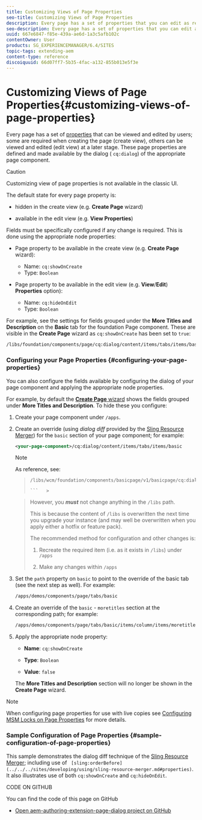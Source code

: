 ```yaml
---
title: Customizing Views of Page Properties
seo-title: Customizing Views of Page Properties
description: Every page has a set of properties that you can edit as required
seo-description: Every page has a set of properties that you can edit as required
uuid: 667e6847-f85e-439a-ae6d-1a3c5afb102c
contentOwner: User
products: SG_EXPERIENCEMANAGER/6.4/SITES
topic-tags: extending-aem
content-type: reference
discoiquuid: 66d07ff7-5b35-4fac-a132-855b013e5f3e
---
```


# Customizing Views of Page Properties{#customizing-views-of-page-properties}

Every page has a set of [properties](../../../sites/authoring/using/editing-page-properties.md) that can be viewed and edited by users; some are required when creating the page (create view), others can be viewed and edited (edit view) at a later stage. These page properties are defined and made available by the dialog ( `cq:dialog`) of the appropriate page component.

>[!CAUTION]
>
>Customizing view of page properties is not available in the classic UI.

The default state for every page property is:

* hidden in the create view (e.g. **Create Page** wizard)  

* available in the edit view (e.g. **View Properties**)

Fields must be specifically configured if any change is required. This is done using the appropriate node properties:

* Page property to be available in the create view (e.g. **Create Page** wizard):

    * Name: `cq:showOnCreate`
    * Type: `Boolean`

* Page property to be available in the edit view (e.g. **View**/**Edit**) **Properties** option):

    * Name: `cq:hideOnEdit`
    * Type: `Boolean`

For example, see the settings for fields grouped under the **More Titles and Description** on the **Basic** tab for the foundation Page component. These are visible in the **Create Page** wizard as `cq:showOnCreate` has been set to `true`:

```xml
/libs/foundation/components/page/cq:dialog/content/items/tabs/items/basic/items/column/items/moretitles   
```

### Configuring your Page Properties {#configuring-your-page-properties}

You can also configure the fields available by configuring the dialog of your page component and applying the appropriate node properties.

For example, by default the [**Create Page** wizard](../../../sites/authoring/using/managing-pages.md#creatinganewpagetouchoptimizedui) shows the fields grouped under **More Titles and Description**. To hide these you configure:

1. Create your page component under `/apps`.
1. Create an override (using *dialog diff* provided by the [Sling Resource Merger](../../../sites/developing/using/sling-resource-merger.md)) for the `basic` section of your page component; for example:

   ```xml
   <your-page-component>/cq:dialog/content/items/tabs/items/basic
   ```

   >[!NOTE]
   >
   >As reference, see:  

   >
   >
   >
   >
   >```   >
   >/libs/wcm/foundation/components/basicpage/v1/basicpage/cq:dialog
   >
   >```   >
   >

   >
   >
   >However, you ***must*** not change anything in the `/libs` path.
   >
   >
   >This is because the content of `/libs` is overwritten the next time you upgrade your instance (and may well be overwritten when you apply either a hotfix or feature pack).
   >
   >
   >The recommended method for configuration and other changes is:
   >
   >    
   >    
   >    1. Recreate the required item (i.e. as it exists in `/libs`) under `/apps`  
   >    
   >    1. Make any changes within `/apps`
   >    
   >

1. Set the `path` property on `basic` to point to the override of the basic tab (see the next step as well). For example:

   ```xml
   /apps/demos/components/page/tabs/basic
   ```

1. Create an override of the `basic` - `moretitles` section at the corresponding path; for example:

   ```xml
   /apps/demos/components/page/tabs/basic/items/column/items/moretitles
   ```

1. Apply the appropriate node property:

    * **Name**: `cq:showOnCreate`
    
    * **Type**: `Boolean`
    
    * **Value**: `false`

   The **More Titles and Description** section will no longer be shown in the **Create Page** wizard.

>[!NOTE]
>
>When configuring page properties for use with live copies see [Configuring MSM Locks on Page Properties](../../../sites/developing/using/extending-msm.md#configuringmsmlocksonpagepropertiestouchoptimizedui) for more details.

### Sample Configuration of Page Properties {#sample-configuration-of-page-properties}

This sample demonstrates the dialog diff technique of the [Sling Resource Merger](../../../sites/developing/using/sling-resource-merger.md); including use of ` [sling:orderBefore](../../../sites/developing/using/sling-resource-merger.md#properties)`. It also illustrates use of both `cq:showOnCreate` and `cq:hideOnEdit`.

CODE ON GITHUB

You can find the code of this page on GitHub

* [Open aem-authoring-extension-page-dialog project on GitHub](https://github.com/Adobe-Marketing-Cloud/aem-authoring-extension-page-dialog)

